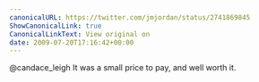```yaml
---
canonicalURL: https://twitter.com/jmjordan/status/2741869845
ShowCanonicalLink: true
CanonicalLinkText: View original on
date: 2009-07-20T17:16:42+00:00
---
```

@candace_leigh It was a small price to pay, and well worth it.